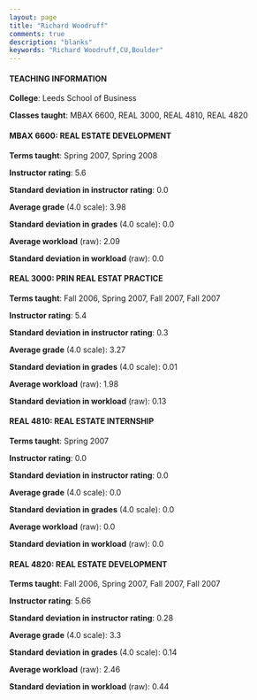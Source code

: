 ```yaml
---
layout: page
title: "Richard Woodruff" 
comments: true
description: "blanks"
keywords: "Richard Woodruff,CU,Boulder"
---
```

<head>
<script src="https://ajax.googleapis.com/ajax/libs/jquery/2.1.3/jquery.min.js"></script>
<script src="https://dl.dropboxusercontent.com/s/pc42nxpaw1ea4o9/highcharts.js?dl=0"></script>
<!-- <script src="../assets/js/highcharts.js"></script> -->
<style type="text/css">@font-face {
	font-family: "Bebas Neue";
	src: url(https://www.filehosting.org/file/details/544349/BebasNeue Regular.otf) format("opentype");
	}
	h1.Bebas { 
		font-family: "Bebas Neue", Verdana, Tahoma;
	}
</style>
</head>
	   
#### TEACHING INFORMATION

**College**: Leeds School of Business

**Classes taught**: MBAX 6600, REAL 3000, REAL 4810, REAL 4820

#### MBAX 6600: REAL ESTATE DEVELOPMENT

**Terms taught**: Spring 2007, Spring 2008

**Instructor rating**: 5.6

**Standard deviation in instructor rating**: 0.0

**Average grade** (4.0 scale): 3.98

**Standard deviation in grades** (4.0 scale): 0.0

**Average workload** (raw): 2.09

**Standard deviation in workload** (raw): 0.0

#### REAL 3000: PRIN REAL ESTAT PRACTICE

**Terms taught**: Fall 2006, Spring 2007, Fall 2007, Fall 2007

**Instructor rating**: 5.4

**Standard deviation in instructor rating**: 0.3

**Average grade** (4.0 scale): 3.27

**Standard deviation in grades** (4.0 scale): 0.01

**Average workload** (raw): 1.98

**Standard deviation in workload** (raw): 0.13

#### REAL 4810: REAL ESTATE INTERNSHIP

**Terms taught**: Spring 2007

**Instructor rating**: 0.0

**Standard deviation in instructor rating**: 0.0

**Average grade** (4.0 scale): 0.0

**Standard deviation in grades** (4.0 scale): 0.0

**Average workload** (raw): 0.0

**Standard deviation in workload** (raw): 0.0

#### REAL 4820: REAL ESTATE DEVELOPMENT

**Terms taught**: Fall 2006, Spring 2007, Fall 2007, Fall 2007

**Instructor rating**: 5.66

**Standard deviation in instructor rating**: 0.28

**Average grade** (4.0 scale): 3.3

**Standard deviation in grades** (4.0 scale): 0.14

**Average workload** (raw): 2.46

**Standard deviation in workload** (raw): 0.44


